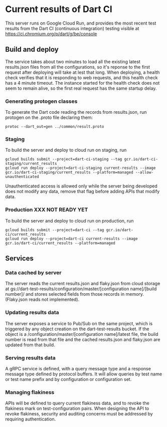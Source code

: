 # Current results of Dart CI

This server runs on Google Cloud Run, and provides the most recent test results
from the Dart CI (continuous integration) testing visible at
https://ci.chromium.org/p/dart/g/be/console

## Build and deploy

The service takes about two minutes to load all the existing
latest results.json files from all the configurations, so it's reponse
to the first request after deploying will take at lest that long.
When deploying, a health check verifies that it is responding
to web requests, and this health check has a 4 minute timeout.
The instance started for the health check does not seem to
remain alive, so the first real request has the same
startup delay.

### Generating protogen classes
To generate the Dart code reading the records from results.json,
run protogen on the .proto file declaring them:
```
protoc --dart_out=gen ../common/result.proto
```

### Staging
To build the server and deploy to cloud run on staging, run

```
gcloud builds submit --project=dart-ci-staging --tag gcr.io/dart-ci-staging/current_results
gcloud run deploy --project=dart-ci-staging current-results --image gcr.io/dart-ci-staging/current_results --platform=managed --allow-unauthenticated
```

Unauthenticated access is allowed only while the server being developed does
not modify any data, remove that flag before adding APIs that modify data.

### Production XXX NOT READY YET
To build the server and deploy to cloud run on production, run

```
gcloud builds submit --project=dart-ci --tag gcr.io/dart-ci/current_results
gcloud run deploy --project=dart-ci current-results --image gcr.io/dart-ci/current_results --platform=managed
```

## Services

### Data cached by server

The server reads the current results.json and flaky.json from cloud storage
at gs://dart-test-results/configuration/master/[configuration name]/[build number]/
and stores selected fields from those records in memory. (Flaky.json reads not
implemented).

### Updating results data

The server exposes a service to Pub/Sub on the same project, which is
triggered by any object creation on the dart-test-results bucket.  If the
object is a /configuration/master/[configuration name]/latest file, the build
number is read from that file and the cached results.json and flaky.json are
updated from that build.

### Serving results data

A gRPC service is defined, with a query message type and a response message
type defined by protocol buffers.  It will allow queries by test name or
test name prefix and by configuration or configuration set.

### Managing flakiness

APIs will be defined to query current flakiness data, and to revoke the
flakiness mark on test-configuration pairs.  When designing the API to
revoke flakiness, security and auditing concerns must be addressed by
requiring authentication.